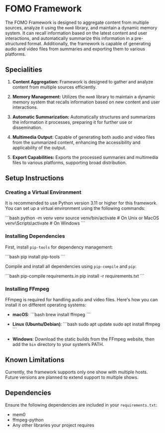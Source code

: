 # FOMO Framework

The FOMO Framework is designed to aggregate content from multiple sources, analyze it using the `mem0` library, and maintain a dynamic memory system. It can recall information based on the latest content and user interactions, and automatically summarize this information in a pre-structured format. Additionally, the framework is capable of generating audio and video files from summaries and exporting them to various platforms.

## Specialities
1. **Content Aggregation:** Framework is designed to gather and analyze content from multiple sources efficiently.

2. **Memory Management:** Utilizes the `mem0` library to maintain a dynamic memory system that recalls information based on new content and user interactions.

3. **Automatic Summarization:** Automatically structures and summarizes the information it processes, preparing it for further use or dissemination.

4. **Multimedia Output:** Capable of generating both audio and video files from the summarized content, enhancing the accessibility and applicability of the output.

5. **Export Capabilities:** Exports the processed summaries and multimedia files to various platforms, supporting broad distribution.

## Setup Instructions

### Creating a Virtual Environment

It is recommended to use Python version 3.11 or higher for this framework. You can set up a virtual environment using the following commands:

\```bash
python -m venv venv
source venv/bin/activate  # On Unix or MacOS
venv\\Scripts\\activate  # On Windows
\```

### Installing Dependencies

First, install `pip-tools` for dependency management:

\```bash
pip install pip-tools
\```

Compile and install all dependencies using `pip-compile` and `pip`:

\```bash
pip-compile requirements.in
pip install -r requirements.txt
\```

### Installing FFmpeg

FFmpeg is required for handling audio and video files. Here's how you can install it on different operating systems:

- **macOS**:
  \```bash
  brew install ffmpeg
  \```

- **Linux (Ubuntu/Debian)**:
  \```bash
  sudo apt update
  sudo apt install ffmpeg
  \```

- **Windows**:
  Download the static builds from the FFmpeg website, then add the `bin` directory to your system’s PATH.

## Known Limitations

Currently, the framework supports only one show with multiple hosts. Future versions are planned to extend support to multiple shows.

## Dependencies

Ensure the following dependencies are included in your `requirements.txt`:

- mem0
- ffmpeg-python
- Any other libraries your project requires
